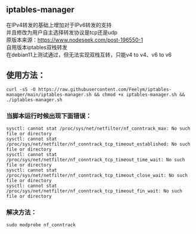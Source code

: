 ## iptables-manager
在IPv4转发的基础上增加对于IPv6转发的支持<br>
并且修改为用户自主选择转发协议是tcp还是udp<br>
原版本来源：https://www.nodeseek.com/post-196550-1<br>
自用版本iptables双栈转发<br>
在debian11上测试通过，但无法实现双栈互转，只能v4 to v4、v6 to v6<br>
## 使用方法：

```
curl -sS -O https://raw.githubusercontent.com/Feelym/iptables-manager/main/iptables-manager.sh && chmod +x iptables-manager.sh && ./iptables-manager.sh
```


### 当脚本运行时候出现下面错误：

```
sysctl: cannot stat /proc/sys/net/netfilter/nf_conntrack_max: No such file or directory
sysctl: cannot stat /proc/sys/net/netfilter/nf_conntrack_tcp_timeout_established: No such file or directory
sysctl: cannot stat /proc/sys/net/netfilter/nf_conntrack_tcp_timeout_time_wait: No such file or directory
sysctl: cannot stat /proc/sys/net/netfilter/nf_conntrack_tcp_timeout_close_wait: No such file or directory
sysctl: cannot stat /proc/sys/net/netfilter/nf_conntrack_tcp_timeout_fin_wait: No such file or directory
```

### 解决方法：

```
sudo modprobe nf_conntrack
```
